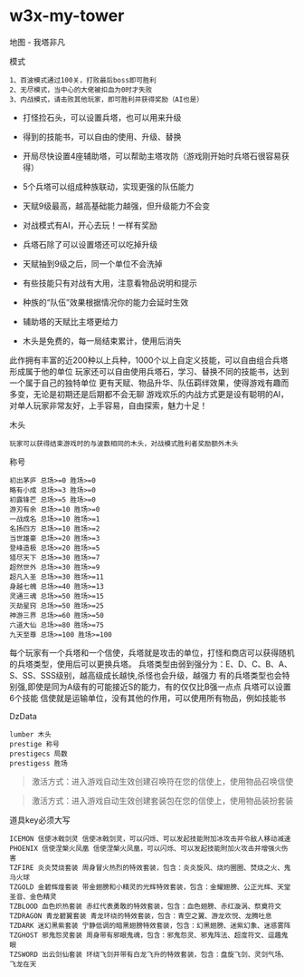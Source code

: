 # w3x-my-tower
地图 - 我塔非凡

模式
```
1、百波模式通过100关，打败最后boss即可胜利
2、无尽模式，当中心的大佬被扣血为0时才失败
3、内战模式，请击败其他玩家，即可胜利并获得奖励（AI也是）
```

- 打怪捡石头，可以设置兵塔，也可以用来升级
- 得到的技能书，可以自由的使用、升级、替换
- 开局尽快设置4座辅助塔，可以帮助主塔攻防（游戏刚开始时兵塔石很容易获得）
- 5个兵塔可以组成种族联动，实现更强的队伍能力
- 天赋9级最高，越高基础能力越强，但升级能力不会变
- 对战模式有AI，开心去玩！一样有奖励

- 兵塔石除了可以设置塔还可以吃掉升级
- 天赋抽到9级之后，同一个单位不会洗掉
- 有些技能只有对战有大用，注意看物品说明和提示
- 种族的“队伍”效果根据情况你的能力会延时生效
- 辅助塔的天赋比主塔更给力
- 木头是免费的，每一局结束累计，使用后消失

此作拥有丰富的近200种以上兵种，1000个以上自定义技能，可以自由组合兵塔形成属于他的单位
玩家还可以自由使用兵塔石，学习、替换不同的技能书，达到一个属于自己的独特单位
更有天赋、物品升华、队伍羁绊效果，使得游戏有趣而多变，无论是初期还是后期都不会无聊
游戏欢乐的内战方式更是设有聪明的AI，对单人玩家非常友好，上手容易，自由探索，魅力十足！

木头
```
玩家可以获得结束游戏时的与波数相同的木头，对战模式胜利者奖励额外木头
```

称号
```
初出茅庐 总场>=0 胜场>=0
略有小成 总场>=3 胜场>=0
初露锋芒 总场>=5 胜场>=0
游刃有余 总场>=10 胜场>=0
一战成名 总场>=10 胜场>=1
名扬四方 总场>=10 胜场>=2
当世雄豪 总场>=20 胜场>=3
登峰造极 总场>=20 胜场>=5
猎尽天下 总场>=30 胜场>=7
超然世外 总场>=30 胜场>=9
超凡入圣 总场>=30 胜场>=11
身越七魄 总场>=40 胜场>=13
灵通三魂 总场>=50 胜场>=15
灭劫星窍 总场>=50 胜场>=25
神游三界 总场>=60 胜场>=50
六道大仙 总场>=80 胜场>=75
九天至尊 总场>=100 胜场>=100
```

每个玩家有一个兵塔和一个信使，兵塔就是攻击的单位，打怪和商店可以获得随机的兵塔类型，使用后可以更换兵塔。
兵塔类型由弱到强分为：E、D、C、B、A、S、SS、SSS级别，越高级成长越快,杀怪也会升级，越强力
有的兵塔类型也会特别强,即使是同为A级有的可能接近S的能力，有的仅仅比B强一点点
兵塔可以设置6个技能
信使就是运输单位，没有其他的作用，可以使用所有物品，例如技能书

DzData
```
lumber 木头
prestige 称号
prestigecs 局数
prestigess 胜场

```

> 激活方式：进入游戏自动生效创建召唤符在您的信使上，使用物品召唤信使

> 激活方式：进入游戏自动生效创建套装包在您的信使上，使用物品装扮套装

道具key必须大写
```
ICEMON 信使冰戟剑灵 信使冰戟剑灵，可以闪烁、可以发起技能附加冰攻击并令敌人移动减速
PHOENIX 信使涅槃火凤凰 信使涅槃火凤凰，可以闪烁、可以发起技能附加火攻击并增强火伤害
TZFIRE 炎炎焚烧套装 周身冒火热烈的特效套装，包含：炎炎旋风、烧灼圈圈、焚烧之火、鬼马火球
TZGOLD 金碧辉煌套装 带金翅膀和小精灵的光辉特效套装，包含：金耀翅膀、公正光辉、天堂圣音、金色精灵
TZBLOOD 血色炽热套装 赤红代表勇敢的特效套装，包含：血色翅膀、赤红漩涡、祭奠符文
TZDRAGON 青龙碧翼套装 青龙环绕的特效套装，包含：青空之翼、游龙欢悦、龙腾吐息
TZDARK 迷幻黑紫套装 宁静低调的暗黑翅膀特效套装，包含：幻黑翅膀、迷紫幻象、迷惑雾阵
TZGHOST 邪鬼怨灵套装 周身带有邪眼鬼魂，包含：邪鬼怨灵、邪鬼阵法、超度符文、逗趣鬼眼
TZSWORD 出云剑仙套装 环绕飞剑并带有白龙飞升的特效套装，包含：盘旋飞剑、灵剑气场、飞龙在天
  ```